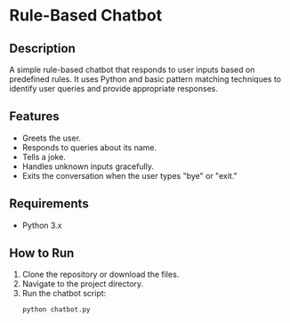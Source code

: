 # Rule-Based Chatbot

## Description
A simple rule-based chatbot that responds to user inputs based on predefined rules. It uses Python and basic pattern matching techniques to identify user queries and provide appropriate responses.

## Features
- Greets the user.
- Responds to queries about its name.
- Tells a joke.
- Handles unknown inputs gracefully.
- Exits the conversation when the user types "bye" or "exit."

## Requirements
- Python 3.x

## How to Run
1. Clone the repository or download the files.
2. Navigate to the project directory.
3. Run the chatbot script:
   ```bash
   python chatbot.py
